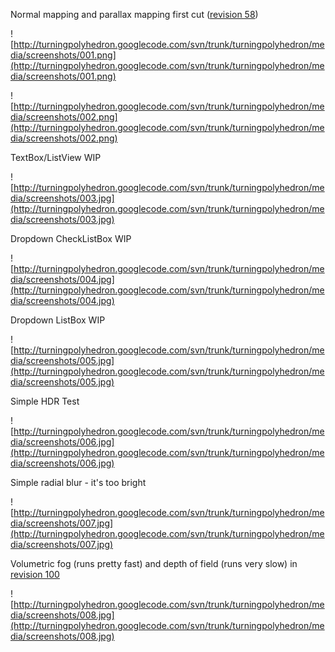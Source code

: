 Normal mapping and parallax mapping first cut ([revision 58](https://code.google.com/p/turningpolyhedron/source/detail?r=58))

![http://turningpolyhedron.googlecode.com/svn/trunk/turningpolyhedron/media/screenshots/001.png](http://turningpolyhedron.googlecode.com/svn/trunk/turningpolyhedron/media/screenshots/001.png)

![http://turningpolyhedron.googlecode.com/svn/trunk/turningpolyhedron/media/screenshots/002.png](http://turningpolyhedron.googlecode.com/svn/trunk/turningpolyhedron/media/screenshots/002.png)

TextBox/ListView WIP

![http://turningpolyhedron.googlecode.com/svn/trunk/turningpolyhedron/media/screenshots/003.jpg](http://turningpolyhedron.googlecode.com/svn/trunk/turningpolyhedron/media/screenshots/003.jpg)

Dropdown CheckListBox WIP

![http://turningpolyhedron.googlecode.com/svn/trunk/turningpolyhedron/media/screenshots/004.jpg](http://turningpolyhedron.googlecode.com/svn/trunk/turningpolyhedron/media/screenshots/004.jpg)

Dropdown ListBox WIP

![http://turningpolyhedron.googlecode.com/svn/trunk/turningpolyhedron/media/screenshots/005.jpg](http://turningpolyhedron.googlecode.com/svn/trunk/turningpolyhedron/media/screenshots/005.jpg)

Simple HDR Test

![http://turningpolyhedron.googlecode.com/svn/trunk/turningpolyhedron/media/screenshots/006.jpg](http://turningpolyhedron.googlecode.com/svn/trunk/turningpolyhedron/media/screenshots/006.jpg)

Simple radial blur - it's too bright

![http://turningpolyhedron.googlecode.com/svn/trunk/turningpolyhedron/media/screenshots/007.jpg](http://turningpolyhedron.googlecode.com/svn/trunk/turningpolyhedron/media/screenshots/007.jpg)

Volumetric fog (runs pretty fast) and depth of field (runs very slow) in [revision 100](https://code.google.com/p/turningpolyhedron/source/detail?r=100)

![http://turningpolyhedron.googlecode.com/svn/trunk/turningpolyhedron/media/screenshots/008.jpg](http://turningpolyhedron.googlecode.com/svn/trunk/turningpolyhedron/media/screenshots/008.jpg)